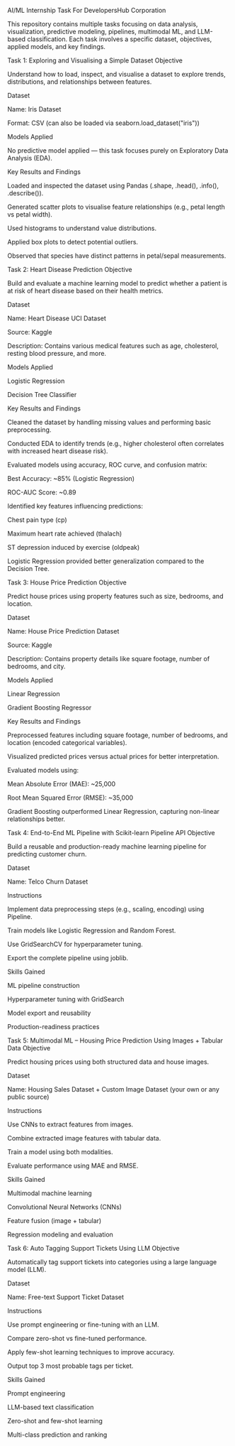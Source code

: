 AI/ML Internship Task For DevelopersHub Corporation

This repository contains multiple tasks focusing on data analysis, visualization, predictive modeling, pipelines, multimodal ML, and LLM-based classification. Each task involves a specific dataset, objectives, applied models, and key findings.

Task 1: Exploring and Visualising a Simple Dataset
Objective

Understand how to load, inspect, and visualise a dataset to explore trends, distributions, and relationships between features.

Dataset

Name: Iris Dataset

Format: CSV (can also be loaded via seaborn.load_dataset("iris"))

Models Applied

No predictive model applied — this task focuses purely on Exploratory Data Analysis (EDA).

Key Results and Findings

Loaded and inspected the dataset using Pandas (.shape, .head(), .info(), .describe()).

Generated scatter plots to visualise feature relationships (e.g., petal length vs petal width).

Used histograms to understand value distributions.

Applied box plots to detect potential outliers.

Observed that species have distinct patterns in petal/sepal measurements.

Task 2: Heart Disease Prediction
Objective

Build and evaluate a machine learning model to predict whether a patient is at risk of heart disease based on their health metrics.

Dataset

Name: Heart Disease UCI Dataset

Source: Kaggle

Description: Contains various medical features such as age, cholesterol, resting blood pressure, and more.

Models Applied

Logistic Regression

Decision Tree Classifier

Key Results and Findings

Cleaned the dataset by handling missing values and performing basic preprocessing.

Conducted EDA to identify trends (e.g., higher cholesterol often correlates with increased heart disease risk).

Evaluated models using accuracy, ROC curve, and confusion matrix:

Best Accuracy: ~85% (Logistic Regression)

ROC-AUC Score: ~0.89

Identified key features influencing predictions:

Chest pain type (cp)

Maximum heart rate achieved (thalach)

ST depression induced by exercise (oldpeak)

Logistic Regression provided better generalization compared to the Decision Tree.

Task 3: House Price Prediction
Objective

Predict house prices using property features such as size, bedrooms, and location.

Dataset

Name: House Price Prediction Dataset

Source: Kaggle

Description: Contains property details like square footage, number of bedrooms, and city.

Models Applied

Linear Regression

Gradient Boosting Regressor

Key Results and Findings

Preprocessed features including square footage, number of bedrooms, and location (encoded categorical variables).

Visualized predicted prices versus actual prices for better interpretation.

Evaluated models using:

Mean Absolute Error (MAE): ~25,000

Root Mean Squared Error (RMSE): ~35,000

Gradient Boosting outperformed Linear Regression, capturing non-linear relationships better.

Task 4: End-to-End ML Pipeline with Scikit-learn Pipeline API
Objective

Build a reusable and production-ready machine learning pipeline for predicting customer churn.

Dataset

Name: Telco Churn Dataset

Instructions

Implement data preprocessing steps (e.g., scaling, encoding) using Pipeline.

Train models like Logistic Regression and Random Forest.

Use GridSearchCV for hyperparameter tuning.

Export the complete pipeline using joblib.

Skills Gained

ML pipeline construction

Hyperparameter tuning with GridSearch

Model export and reusability

Production-readiness practices

Task 5: Multimodal ML – Housing Price Prediction Using Images + Tabular Data
Objective

Predict housing prices using both structured data and house images.

Dataset

Name: Housing Sales Dataset + Custom Image Dataset (your own or any public source)

Instructions

Use CNNs to extract features from images.

Combine extracted image features with tabular data.

Train a model using both modalities.

Evaluate performance using MAE and RMSE.

Skills Gained

Multimodal machine learning

Convolutional Neural Networks (CNNs)

Feature fusion (image + tabular)

Regression modeling and evaluation

Task 6: Auto Tagging Support Tickets Using LLM
Objective

Automatically tag support tickets into categories using a large language model (LLM).

Dataset

Name: Free-text Support Ticket Dataset

Instructions

Use prompt engineering or fine-tuning with an LLM.

Compare zero-shot vs fine-tuned performance.

Apply few-shot learning techniques to improve accuracy.

Output top 3 most probable tags per ticket.

Skills Gained

Prompt engineering

LLM-based text classification

Zero-shot and few-shot learning

Multi-class prediction and ranking
